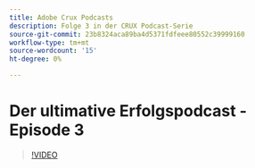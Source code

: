 ```yaml
---
title: Adobe Crux Podcasts
description: Folge 3 in der CRUX Podcast-Serie
source-git-commit: 23b8324aca89ba4d5371fdfeee80552c39999160
workflow-type: tm+mt
source-wordcount: '15'
ht-degree: 0%

---
```


# Der ultimative Erfolgspodcast - Episode 3

>[!VIDEO](https://video.tv.adobe.com/v/3428675?quality=12learn=on)

